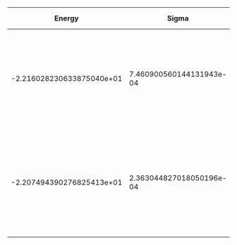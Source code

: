 |       Energy          |  Sigma          | Energy Variance  | DOF |Method                                                          | Data repository                |
| ----------------------| --------------- | -----------------| ------- |------------------------------------------------------------|------------------------------- |
| -2.216028230633875040e+01 | 7.460900560144131943e-04  |1.746022380920460582e-01 |    5   | VMC Determinant Slater- Jastrow (RBM) Ansatz with K=0 projections (symmetric wrt translations) |  |
|-2.207494390276825413e+01 |2.363044827018050196e-04  |1.782584753629542704e-02 | 5  | VMC Determinant Slater- Backflow - Jastrow (RBM) Ansatz with K=0 projections (symmetric wrt translations) |  |

  

